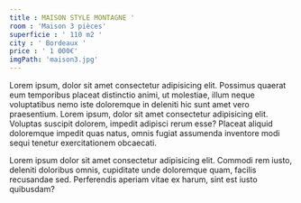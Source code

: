 ```yaml
---
title : MAISON STYLE MONTAGNE '
room : 'Maison 3 pièces'
superficie : ' 110 m2 '
city : ' Bordeaux '
price : ' 1 000€'
imgPath: 'maison3.jpg'
---
```


Lorem ipsum, dolor sit amet consectetur adipisicing elit. Possimus quaerat eum temporibus placeat distinctio animi, ut molestiae, illum neque voluptatibus nemo iste doloremque in deleniti hic sunt amet vero praesentium. Lorem ipsum, dolor sit amet consectetur adipisicing elit. Voluptas suscipit dolorem, impedit adipisci rerum esse? Placeat aliquid doloremque impedit quas natus, omnis fugiat assumenda inventore modi sequi tenetur exercitationem obcaecati.

Lorem ipsum dolor sit amet consectetur adipisicing elit. Commodi rem iusto, deleniti doloribus omnis, cupiditate unde doloremque quam, facilis recusandae sed. Perferendis aperiam vitae ex harum, sint est iusto quibusdam?
